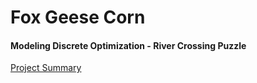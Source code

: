 # Fox Geese Corn 
#### Modeling Discrete Optimization - River Crossing Puzzle
[Project Summary](https://github.com/sowmya6598/fox-geese-corn/blob/master/handout.pdf)
